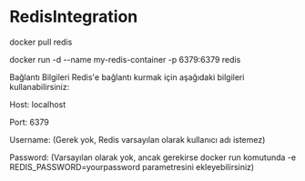 # RedisIntegration


docker pull redis

docker run -d --name my-redis-container -p 6379:6379 redis

Bağlantı Bilgileri
Redis'e bağlantı kurmak için aşağıdaki bilgileri kullanabilirsiniz:

Host: localhost

Port: 6379

Username: (Gerek yok, Redis varsayılan olarak kullanıcı adı istemez)

Password: (Varsayılan olarak yok, ancak gerekirse docker run komutunda -e REDIS_PASSWORD=yourpassword parametresini ekleyebilirsiniz)
